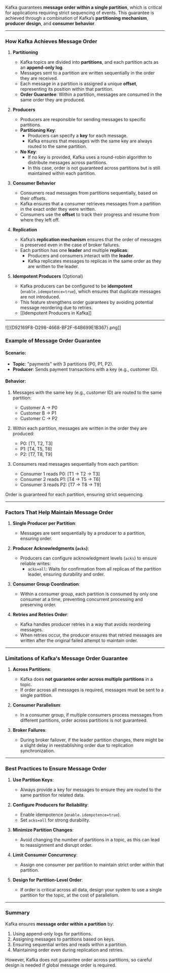 Kafka guarantees **message order within a single partition**, which is critical for applications requiring strict sequencing of events. This guarantee is achieved through a combination of Kafka’s **partitioning mechanism**, **producer design**, and **consumer behavior**.

---
### **How Kafka Achieves Message Order**

1. **Partitioning**
    - Kafka topics are divided into **partitions**, and each partition acts as an **append-only log**.
    - Messages sent to a partition are written sequentially in the order they are received.
    - Each message in a partition is assigned a unique **offset**, representing its position within that partition.
    - **Order Guarantee**: Within a partition, messages are consumed in the same order they are produced.
    
1. **Producers**
    - Producers are responsible for sending messages to specific partitions.
    - **Partitioning Key**:
        - Producers can specify a **key** for each message.
        - Kafka ensures that messages with the same key are always routed to the same partition.
    - **No Key**:
        - If no key is provided, Kafka uses a round-robin algorithm to distribute messages across partitions.
        - In this case, order is not guaranteed across partitions but is still maintained within each partition.
    
1. **Consumer Behavior**
    - Consumers read messages from partitions sequentially, based on their offsets.
    - Kafka ensures that a consumer retrieves messages from a partition in the exact order they were written.
    - Consumers use the **offset** to track their progress and resume from where they left off.
    
1. **Replication**
    - Kafka’s **replication mechanism** ensures that the order of messages is preserved even in the case of broker failures.
    - Each partition has one **leader** and multiple **replicas**:
        - Producers and consumers interact with the **leader**.
        - Kafka replicates messages to replicas in the same order as they are written to the leader.
    
1. **Idempotent Producers** (Optional)
    - Kafka producers can be configured to be **idempotent** (`enable.idempotence=true`), which ensures that duplicate messages are not introduced.
    - This feature strengthens order guarantees by avoiding potential message reordering due to retries.
    - [[Idempotent Producers in Kafka]]

---
![[{D92169F8-D298-4668-BF2F-64B699E1B367}.png]]
### **Example of Message Order Guarantee**

#### Scenario:

- **Topic**: "payments" with 3 partitions (P0, P1, P2).
- **Producer**: Sends payment transactions with a key (e.g., customer ID).

#### Behavior:

1. Messages with the same key (e.g., customer ID) are routed to the same partition:
    
    - Customer A → P0
    - Customer B → P1
    - Customer C → P2
2. Within each partition, messages are written in the order they are produced:
    
    - P0: [T1, T2, T3]
    - P1: [T4, T5, T6]
    - P2: [T7, T8, T9]
3. Consumers read messages sequentially from each partition:
    
    - Consumer 1 reads P0: [T1 → T2 → T3]
    - Consumer 2 reads P1: [T4 → T5 → T6]
    - Consumer 3 reads P2: [T7 → T8 → T9]

Order is guaranteed for each partition, ensuring strict sequencing.

---

### **Factors That Help Maintain Message Order**

1. **Single Producer per Partition**:
    
    - Messages are sent sequentially by a producer to a partition, ensuring order.
2. **Producer Acknowledgments (`acks`)**:
    
    - Producers can configure acknowledgment levels (`acks`) to ensure reliable writes:
        - `acks=all`: Waits for confirmation from all replicas of the partition leader, ensuring durability and order.
3. **Consumer Group Coordination**:
    
    - Within a consumer group, each partition is consumed by only one consumer at a time, preventing concurrent processing and preserving order.
4. **Retries and Retries Order**:
    
    - Kafka handles producer retries in a way that avoids reordering messages.
    - When retries occur, the producer ensures that retried messages are written after the original failed attempt to maintain order.

---

### **Limitations of Kafka's Message Order Guarantee**

1. **Across Partitions**:
    
    - Kafka does **not guarantee order across multiple partitions** in a topic.
    - If order across all messages is required, messages must be sent to a single partition.
2. **Consumer Parallelism**:
    
    - In a consumer group, if multiple consumers process messages from different partitions, order across partitions is not guaranteed.
3. **Broker Failures**:
    
    - During broker failover, if the leader partition changes, there might be a slight delay in reestablishing order due to replication synchronization.

---

### **Best Practices to Ensure Message Order**

1. **Use Partition Keys**:
    
    - Always provide a key for messages to ensure they are routed to the same partition for related data.
2. **Configure Producers for Reliability**:
    
    - Enable idempotence (`enable.idempotence=true`).
    - Set `acks=all` for strong durability.
3. **Minimize Partition Changes**:
    
    - Avoid changing the number of partitions in a topic, as this can lead to reassignment and disrupt order.
4. **Limit Consumer Concurrency**:
    
    - Assign one consumer per partition to maintain strict order within that partition.
5. **Design for Partition-Level Order**:
    
    - If order is critical across all data, design your system to use a single partition for the topic, at the cost of parallelism.

---

### **Summary**

Kafka ensures **message order within a partition** by:

1. Using append-only logs for partitions.
2. Assigning messages to partitions based on keys.
3. Ensuring sequential writes and reads within a partition.
4. Maintaining order even during replication and retries.

However, Kafka does not guarantee order across partitions, so careful design is needed if global message order is required.